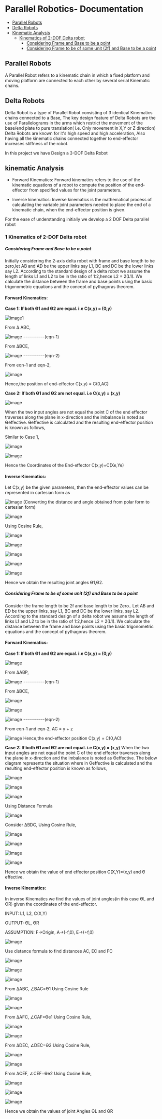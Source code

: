Parallel Robotics- Documentation
=============================

- [Parallel Robots](#parallel-robots)
- [Delta Robots](#delta-robots)
- [Kinematic Analysis](#kinematic-analysis)
	 - [Kinematics of 2-DOF Delta robot](#1-kinematics-of-2-dof-delta-robot)
        - [Considering Frame and Base to be a point](#considering-frame-and-base-to-be-a-point)
       - [Considering Frame to be of some unit (2f) and Base to be a point](#considering-frame-to-be-of-some-unit-and-base-to-be-a-point)
      



## Parallel Robots
A Parallel Robot refers to a kinematic chain in which a fixed platform and moving platform are connected to each other by several serial Kinematic chains.

## Delta Robots
Delta Robot is a type of Parallel Robot consisting of 3 identical Kinematics chains connected to a Base, The key design feature of Delta Robots are the use of Parallelograms in the arms
which restrict the movement of the base/end plate to pure translation( i.e. Only movement in X,Y or Z direction) 
Delta Robots are known for it's high speed and high acceleration, Also having all the kinematic chains connected together to end-effector increases stiffness of the robot.

In this project we have Design a 3-DOF Delta Robot

## kinematic Analysis

+  Forward Kinematics: 
Forward kinematics refers to the use of the kinematic equations of a robot to compute the position of the end-effector from specified values for the joint parameters.

+  Inverse kinematics: 
Inverse kinematics is the mathematical process of calculating the variable joint parameters needed to place the end of a kinematic chain, when the end-effector position is given.

For the ease of understanding initially we develop a 2 DOF Delta parallel robot

### 1 Kinematics of 2-DOF Delta robot


##### Considering Frame and Base to be a point
Initially considering the 2-axis delta robot with frame and base length to be zero,let AB and AD be the upper links say L1, BC and DC 
be the lower links say L2. According to the standard design of a delta robot we assume the length of links L1 and L2 to be in the ratio 
of 1:2,hence L2 = 2(L1). We calculate the distance between the frame and base points using the basic trigonometric equations and 
the concept of pythagoras theorem.


#### Forward Kinematics:

****Case 1: If both ϴ1 and ϴ2 are equal. i.e C(x,y) = (0,y)****

![image1](https://user-images.githubusercontent.com/61882073/119257251-08d34a80-bbe2-11eb-862f-9eff98175196.png)

 From Δ ABC,

   ![image](https://user-images.githubusercontent.com/61882073/120584208-26f44280-c44d-11eb-800f-44d6819a4aac.png)                                         -----------(eqn-1)
   
   From ΔBCE,	 	 	 	
   
   ![image](https://user-images.githubusercontent.com/61882073/120584645-fbbe2300-c44d-11eb-8ea3-f0a52d7de9c3.png)					   -----------(eqn-2)


   From eqn-1 and eqn-2,
   
  ![image](https://user-images.githubusercontent.com/61882073/120585043-afbfae00-c44e-11eb-84e2-28a866ce7ebe.png)
   
   
   Hence,the position of end-effector C(x,y) = C(0,AC)
  
  
  
 
 
****Case 2: If both ϴ1 and ϴ2 are not equal. i.e C(x,y) = (x,y)****

![image](https://user-images.githubusercontent.com/61882073/120587592-41311f00-c453-11eb-9936-fe5ee75194eb.png)

When the two input angles are not equal the point C of the end effector traverses along the plane in x-direction and the imbalance is noted as ϴeffective. ϴeffective is calculated and the resulting end-effector position is known as follows,

Similar to Case 1,

![image](https://user-images.githubusercontent.com/61882073/120588499-ed273a00-c454-11eb-9c7a-cd2ed2f26c7d.png)

![image](https://user-images.githubusercontent.com/61882073/120588568-08924500-c455-11eb-9606-2c9d96f48837.png)

Hence the Coordinates of the End-effector C(x,y)=C(Xe,Ye)



#### Inverse Kinematics:

Let C(x,y) be the given parameters, then the end-effector values can be represented in cartesian form as

![image](https://user-images.githubusercontent.com/61882073/120752446-5c6d5e80-c527-11eb-9dc9-57f358618987.png)                 (Converting the distance and angle obtained from polar form to cartesian form)

![image](https://user-images.githubusercontent.com/61882073/120752687-ba01ab00-c527-11eb-89e3-a988a842084f.png)

Using Cosine Rule,

![image](https://user-images.githubusercontent.com/61882073/120752745-c8e85d80-c527-11eb-88eb-5eb4da4b8122.png)

![image](https://user-images.githubusercontent.com/61882073/120752786-da316a00-c527-11eb-882f-3a49d3351076.png)

![image](https://user-images.githubusercontent.com/61882073/120752818-e87f8600-c527-11eb-8884-ec06f391cfbd.png)

![image](https://user-images.githubusercontent.com/61882073/120752853-f33a1b00-c527-11eb-9695-28e9c643076a.png)

![image](https://user-images.githubusercontent.com/61882073/120755680-ea4b4880-c52b-11eb-817b-a663c9337fc2.png)

Hence we obtain the resulting joint angles ϴ1,ϴ2.



##### Considering Frame to be of some unit (2f) and Base to be a point
Consider the frame length to be 2f and base length to be Zero.. Let AB and ED be the upper links, say L1, BC and DC be the lower links, say L2. According to the standard design of a delta robot we assume the length of links L1 and L2 to be in the ratio of 1:2,hence L2 = 2(L1). We calculate the distance between the frame and base points using the basic trigonometric equations and the concept of pythagoras theorem.



#### Forward Kinematics:

****Case 1: If both ϴ1 and ϴ2 are equal. i.e C(x,y) = (0,y)****

![image](https://user-images.githubusercontent.com/61882073/120756723-3ba80780-c52d-11eb-83c0-06365ec4e8ac.png)

From ΔABP,

![image](https://user-images.githubusercontent.com/61882073/120756774-51b5c800-c52d-11eb-8598-c577e0a642f6.png)						 -----------(eqn-1)

From ΔBCE,	

![image](https://user-images.githubusercontent.com/61882073/120756912-7d38b280-c52d-11eb-8db2-3d51ec5001e4.png)

![image](https://user-images.githubusercontent.com/61882073/120756942-8aee3800-c52d-11eb-9166-e4b1e5b89131.png)

![image](https://user-images.githubusercontent.com/61882073/120757146-c983f280-c52d-11eb-9a21-0383f6f434aa.png)						-----------(eqn-2)


From eqn-1 and eqn-2,
AC = y + z

![image](https://user-images.githubusercontent.com/61882073/120757242-ea4c4800-c52d-11eb-97e4-844935446721.png)
Hence,the end-effector position C(x,y) = C(0,AC)



****Case 2: If both ϴ1 and ϴ2 are not equal. i.e C(x,y) = (x,y)****
When the two input angles are not equal the point C of the end effector traverses along the plane in x-direction and the imbalance is noted as ϴeffective. The below diagram represents the situation where in ϴeffective is calculated and the resulting end-effector position is known as follows,

![image](https://user-images.githubusercontent.com/61882073/120758794-e6b9c080-c52f-11eb-9fc3-364120f99135.png)

![image](https://user-images.githubusercontent.com/61882073/120758833-f33e1900-c52f-11eb-88b0-fb6026665bf8.png)

![image](https://user-images.githubusercontent.com/61882073/120758854-f9cc9080-c52f-11eb-87b0-d617dd96dc29.png)

Using Distance Formula

![image](https://user-images.githubusercontent.com/61882073/120758894-05b85280-c530-11eb-9cc9-70eb636d30ce.png)

Consider ΔBDC,
Using Cosine Rule,

![image](https://user-images.githubusercontent.com/61882073/120760188-790e9400-c531-11eb-96d3-b8ac1d1317c5.png)

![image](https://user-images.githubusercontent.com/61882073/120761250-9f80ff00-c532-11eb-8246-41c6f14c4026.png)

![image](https://user-images.githubusercontent.com/61882073/120761285-a740a380-c532-11eb-9004-0070104cca83.png)

![image](https://user-images.githubusercontent.com/61882073/120761336-b6275600-c532-11eb-995d-7bf08f827fca.png)

Hence we obtain the value of end effector position C(X,Y)=(x,y) and ϴ effective.



#### Inverse Kinematics:
In inverse Kinematics we find the values of joint angles(in this case ϴL and ϴR) given the coordinates of the end-effector.

INPUT: L1, L2, C(X,Y)

OUTPUT: ϴL, ϴR

ASSUMPTION: F->Origin, A->(-f,0), E->(+f,0) 

![image](https://user-images.githubusercontent.com/61882073/120761427-cc351680-c532-11eb-8cc7-e8024d63c091.png)

Use distance formula to find distances AC, EC and FC

![image](https://user-images.githubusercontent.com/61882073/120761512-e5d65e00-c532-11eb-8f60-ee988a321bcb.png)

![image](https://user-images.githubusercontent.com/61882073/120761553-f38be380-c532-11eb-835c-9ab0a35515fe.png)

![image](https://user-images.githubusercontent.com/61882073/120761590-fbe41e80-c532-11eb-8071-8968038819b5.png)

From ΔABC, ∠BAC=ϴ1
Using Cosine Rule

![image](https://user-images.githubusercontent.com/61882073/120761635-09010d80-c533-11eb-8a90-5f1080454a8f.png)

![image](https://user-images.githubusercontent.com/61882073/120761717-1d450a80-c533-11eb-9e8a-9129b15661f8.png)

From ΔAFC,  ∠CAF=ϴe1
Using Cosine Rule,

![image](https://user-images.githubusercontent.com/61882073/120762236-aa885f00-c533-11eb-96e2-57e20c6ce4a6.png)

![image](https://user-images.githubusercontent.com/61882073/120762270-b411c700-c533-11eb-80c9-d193e200d3ad.png)

From ΔDEC, ∠DEC=ϴ2
Using Cosine Rule,

![image](https://user-images.githubusercontent.com/61882073/120763037-77929b00-c534-11eb-8322-f9da3bd164a5.png)

![image](https://user-images.githubusercontent.com/61882073/120763070-7eb9a900-c534-11eb-8f7b-b4c45fb39c2d.png)

From ΔCEF, ∠CEF=ϴe2
Using Cosine Rule,

![image](https://user-images.githubusercontent.com/61882073/120763160-95600000-c534-11eb-8ef9-e5a2af2fa0d7.png)

![image](https://user-images.githubusercontent.com/61882073/120763190-9d1fa480-c534-11eb-8890-0cba28b78236.png)

![image](https://user-images.githubusercontent.com/61882073/120763226-a446b280-c534-11eb-8fa1-03769e8671fb.png)

Hence we obtain the values of joint Angles ϴL and ϴR





